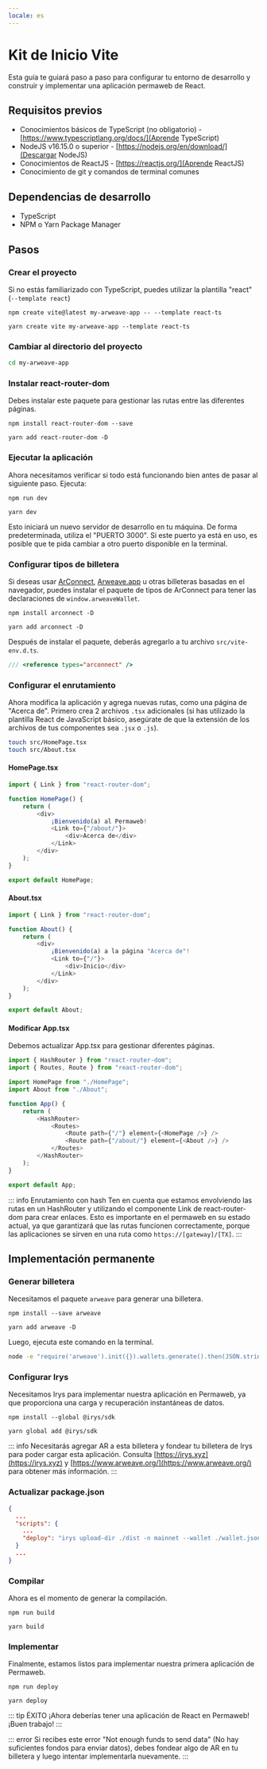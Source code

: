 ```yaml
---
locale: es
---
```


# Kit de Inicio Vite

Esta guía te guiará paso a paso para configurar tu entorno de desarrollo y construir y implementar una aplicación permaweb de React.

## Requisitos previos

- Conocimientos básicos de TypeScript (no obligatorio) - [https://www.typescriptlang.org/docs/](Aprende TypeScript)
- NodeJS v16.15.0 o superior - [https://nodejs.org/en/download/](Descargar NodeJS)
- Conocimientos de ReactJS - [https://reactjs.org/](Aprende ReactJS)
- Conocimiento de git y comandos de terminal comunes

## Dependencias de desarrollo

- TypeScript
- NPM o Yarn Package Manager

## Pasos

### Crear el proyecto

Si no estás familiarizado con TypeScript, puedes utilizar la plantilla "react" (`--template react`)

<CodeGroup>
  <CodeGroupItem title="NPM">
  
```console:no-line-numbers
npm create vite@latest my-arweave-app -- --template react-ts
```

  </CodeGroupItem>
  <CodeGroupItem title="YARN">
  
```console:no-line-numbers
yarn create vite my-arweave-app --template react-ts
```

  </CodeGroupItem>
</CodeGroup>

### Cambiar al directorio del proyecto

```sh
cd my-arweave-app
```

### Instalar react-router-dom

Debes instalar este paquete para gestionar las rutas entre las diferentes páginas.

<CodeGroup>
  <CodeGroupItem title="NPM">
  
```console:no-line-numbers
npm install react-router-dom --save
```

  </CodeGroupItem>
  <CodeGroupItem title="YARN">
  
```console:no-line-numbers
yarn add react-router-dom -D
```

  </CodeGroupItem>
</CodeGroup>

### Ejecutar la aplicación

Ahora necesitamos verificar si todo está funcionando bien antes de pasar al siguiente paso. Ejecuta:

<CodeGroup>
<CodeGroupItem title="NPM">

```console:no-line-numbers
npm run dev
```

  </CodeGroupItem>
  <CodeGroupItem title="YARN">
  
```console:no-line-numbers
yarn dev
```

  </CodeGroupItem>
</CodeGroup>

Esto iniciará un nuevo servidor de desarrollo en tu máquina. De forma predeterminada, utiliza el "PUERTO 3000". Si este puerto ya está en uso, es posible que te pida cambiar a otro puerto disponible en la terminal.

### Configurar tipos de billetera

Si deseas usar [ArConnect](https://arconnect.io), [Arweave.app](https://arweave.app) u otras billeteras basadas en el navegador, puedes instalar el paquete de tipos de ArConnect para tener las declaraciones de `window.arweaveWallet`.

<CodeGroup>
<CodeGroupItem title="NPM">

```console:no-line-numbers
npm install arconnect -D
```

  </CodeGroupItem>
  <CodeGroupItem title="YARN">
  
```console:no-line-numbers
yarn add arconnect -D
```

  </CodeGroupItem>
</CodeGroup>

Después de instalar el paquete, deberás agregarlo a tu archivo `src/vite-env.d.ts`.

```ts
/// <reference types="arconnect" />
```

### Configurar el enrutamiento

Ahora modifica la aplicación y agrega nuevas rutas, como una página de "Acerca de". Primero crea 2 archivos `.tsx` adicionales (si has utilizado la plantilla React de JavaScript básico, asegúrate de que la extensión de los archivos de tus componentes sea `.jsx` o `.js`).

```sh
touch src/HomePage.tsx
touch src/About.tsx
```

#### HomePage.tsx

```ts
import { Link } from "react-router-dom";

function HomePage() {
	return (
		<div>
			¡Bienvenido(a) al Permaweb!
			<Link to={"/about/"}>
				<div>Acerca de</div>
			</Link>
		</div>
	);
}

export default HomePage;
```

#### About.tsx

```ts
import { Link } from "react-router-dom";

function About() {
	return (
		<div>
			¡Bienvenido(a) a la página "Acerca de"!
			<Link to={"/"}>
				<div>Inicio</div>
			</Link>
		</div>
	);
}

export default About;
```

#### Modificar App.tsx

Debemos actualizar App.tsx para gestionar diferentes páginas.

```ts
import { HashRouter } from "react-router-dom";
import { Routes, Route } from "react-router-dom";

import HomePage from "./HomePage";
import About from "./About";

function App() {
	return (
		<HashRouter>
			<Routes>
				<Route path={"/"} element={<HomePage />} />
				<Route path={"/about/"} element={<About />} />
			</Routes>
		</HashRouter>
	);
}

export default App;
```

::: info Enrutamiento con hash
Ten en cuenta que estamos envolviendo las rutas en un HashRouter y utilizando el componente Link de react-router-dom para crear enlaces. Esto es importante en el permaweb en su estado actual, ya que garantizará que las rutas funcionen correctamente, porque las aplicaciones se sirven en una ruta como `https://[gateway]/[TX]`.
:::

## Implementación permanente

### Generar billetera

Necesitamos el paquete `arweave` para generar una billetera.

<CodeGroup>
<CodeGroupItem title="NPM">

```console:no-line-numbers
npm install --save arweave
```

  </CodeGroupItem>
  <CodeGroupItem title="YARN">
  
```console:no-line-numbers
yarn add arweave -D
```

  </CodeGroupItem>
</CodeGroup>

Luego, ejecuta este comando en la terminal.

```sh
node -e "require('arweave').init({}).wallets.generate().then(JSON.stringify).then(console.log.bind(console))" > wallet.json
```

### Configurar Irys

Necesitamos Irys para implementar nuestra aplicación en Permaweb, ya que proporciona una carga y recuperación instantáneas de datos.

<CodeGroup>
  <CodeGroupItem title="NPM">
  
```console:no-line-numbers
npm install --global @irys/sdk
```

  </CodeGroupItem>
  <CodeGroupItem title="YARN">
  
```console:no-line-numbers
yarn global add @irys/sdk
```

  </CodeGroupItem>
</CodeGroup>

::: info
Necesitarás agregar AR a esta billetera y fondear tu billetera de Irys para poder cargar esta aplicación. Consulta [https://irys.xyz](https://irys.xyz) y [https://www.arweave.org/](https://www.arweave.org/) para obtener más información.
:::

### Actualizar package.json

```json
{
  ...
  "scripts": {
    ...
    "deploy": "irys upload-dir ./dist -n mainnet --wallet ./wallet.json -c arweave --index-file index.html --no-confirmation"
  }
  ...
}
```

### Compilar

Ahora es el momento de generar la compilación.

<CodeGroup>
  <CodeGroupItem title="NPM">
  
```console:no-line-numbers
npm run build
```

  </CodeGroupItem>
  <CodeGroupItem title="YARN">
  
```console:no-line-numbers
yarn build
```

  </CodeGroupItem>
</CodeGroup>

### Implementar

Finalmente, estamos listos para implementar nuestra primera aplicación de Permaweb.

<CodeGroup>
  <CodeGroupItem title="NPM">
  
```console:no-line-numbers
npm run deploy
```

  </CodeGroupItem>
  <CodeGroupItem title="YARN">
  
```console:no-line-numbers
yarn deploy
```

  </CodeGroupItem>
</CodeGroup>

::: tip ÉXITO
¡Ahora deberías tener una aplicación de React en Permaweb! ¡Buen trabajo!
:::

::: error
Si recibes este error "Not enough funds to send data" (No hay suficientes fondos para enviar datos), debes fondear algo de AR en tu billetera y luego intentar implementarla nuevamente.
:::
